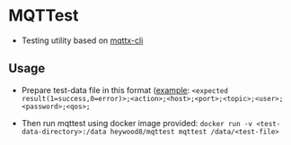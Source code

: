 # MQTTest

* Testing utility based on [mqttx-cli](https://github.com/emqx/MQTTX)

## Usage

* Prepare test-data file in this format ([example](example):
`<expected result(1=success,0=error)>;<action>;<host>;<port>;<topic>;<user>;<password>;<qos>;`

* Then run mqttest using docker image provided:
`docker run -v <test-data-directory>:/data heywood8/mqttest mqttest /data/<test-file>`
